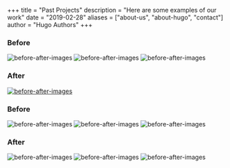 +++
title = "Past Projects"
description = "Here are some examples of our work"
date = "2019-02-28"
aliases = ["about-us", "about-hugo", "contact"]
author = "Hugo Authors"
+++
### Before
![before-after-images](/images/bathroom1.png)
![before-after-images](/images/bathroom2.png)
![before-after-images](/images/bathroom3.png)
<!--![before-after-images](/images/bathroom4.png)
![before-after-images](/images/bathroom5.png) //-->
### After
[![before-after-images](/images/bathroomafter.png)](/images/bathroomafter.mp4)
### Before
![before-after-images](/images/drivebefore1.png)
![before-after-images](/images/drivebefore2.png)
![before-after-images](/images/drivebefore3.png)
### After
![before-after-images](/images/driveafter1.png)
![before-after-images](/images/driveafter2.png)
![before-after-images](/images/driveafter3.png)







